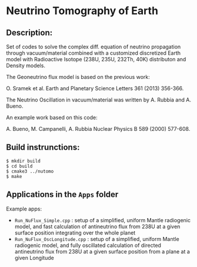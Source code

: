 # Neutrino Tomography of Earth

## Description:
Set of codes to solve the complex diff. equation of neutrino propagation through vacuum/material
combined with a customized discretized Earth model with Radioactive Isotope (238U, 235U, 232Th, 40K) distributon and Density models.

The Geoneutrino flux model is based on the previous work:

O. Sramek et al. Earth and Planetary Science Letters 361 (2013) 356-366.

The Neutrino Oscillation in vacuum/material was written by A. Rubbia and A. Bueno.

An example work based on this code: 

A. Bueno, M. Campanelli, A. Rubbia Nuclear Physics B 589 (2000) 577-608.


## Build instrunctions:
```
$ mkdir build
$ cd build
$ cmake3 ../nutomo
$ make
```

## Applications in the `Apps` folder

Example apps:
 * `Run_NuFlux_Simple.cpp` : setup of a simplified, uniform Mantle radiogenic model, and fast calculation of antineutrino flux from 238U at a given surface position integrating over the whole planet
 * `Run_NuFlux_OscLongitude.cpp` : setup of a simplified, uniform Mantle radiogenic model, and fully oscillated calculation of directed antineutrino flux from 238U at a given surface position from a plane at a given Longitude
